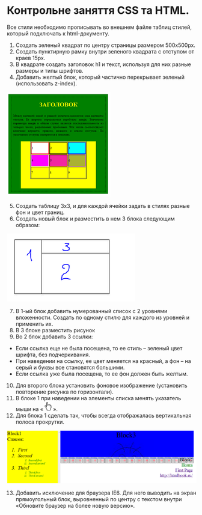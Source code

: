 # Контрольне заняття CSS та HTML.

Все стили необходимо прописывать во внешнем файле таблиц стилей, который подключать к html-документу.

1.  Создать зеленый квадрат по центру страницы размером 500х500px.
2.  Создать пунктирную рамку внутри зеленого квадрата с отступом от краев 15px.
3.  В квадрате создать заголовок h1 и текст, используя для них разные размеры и типы шрифтов.
4.  Добавить желтый блок, который частично перекрывает зеленый (использовать z-index).

![image](doc/1.png)

5.  Создать таблицу 3х3, и для каждой ячейки задать в стилях разные фон и цвет границ.
6.  Создать новый блок и разместить в нем 3 блока следующим образом:

![image](doc/2.png)

7.  В 1-ый  блок добавить нумерованный список с 2 уровнями вложенности. Создать по одному стилю для каждого из уровней и применить их.
8.  В 3 блоке разместить рисунок
9.  Во 2 блок добавить 3 ссылки:
  * Если ссылка еще не была посещена, то ее стиль – зеленый цвет шрифта, без подчеркивания.
  * При наведении на ссылку, ее цвет меняется на красный, а фон – на серый и буквы все становятся большими.
  * Если ссылка уже была посещена, то ее фон должен быть желтым.
10. Для второго блока установить фоновое изображение (установить повторение рисунка по горизонтали).
11.	В блоке 1 при наведении на элементы списка менять указатель мыши на «![image](doc/3.png)».
12.	 Для блока 1 сделать так, чтобы всегда отображалась вертикальная полоса прокрутки.

![image](doc/4.png)

13.	Добавить исключение для браузера IE6. Для него выводить на экран прямоугольный блок, выровненный по центру с текстом внутри «Обновите браузер на более новую версию».
